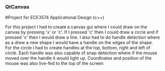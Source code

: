 ### QtCanvas

#Project for ECE3574 Applicational Design (c++)

For this project I had to create a canvas gui where I could draw on the canvas by pressing 'x' or 'c'.
If I pressed 'c' then I could draw a circle and if pressed 'x' then I would draw a line.
I also had to do handle detection where as a drew a new shape I would have a handle on the edges of the shape.
For the circle I had to create handles at the top, bottom, right and left of circle. 
Each handle was also capable of snap detection where if the mouse moved over the handle it would light up.
Coordinates and position of the mouse was also live-fed to the top of the screen
